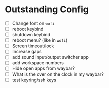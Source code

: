 # Outstanding Config

- [ ] Change font on `wofi`
- [ ] reboot keybind
- [ ] shutdown keybind
- [ ] reboot menu? (like in `wofi`)
- [ ] Screen timeout/lock
- [ ] Increase gaps
- [ ] add sound input/output switcher app
- [ ] add workspace numbers
- [ ] Hide open apps from waybar?
- [ ] What is the over on the clock in my waybar?
- [ ] test keyring/ssh keys
